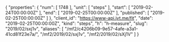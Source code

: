 {
  "properties": {
    "num": [
      1748
    ],
    "unit": [
      "steps"
    ],
    "start": [
      "2019-02-24T00:00:00Z"
    ],
    "end": [
      "2019-02-25T00:00:00Z"
    ],
    "published": [
      "2019-02-25T00:00:00Z"
    ]
  },
  "client_id": "https://www-api.jvt.me/fit",
  "date": "2019-02-25T00:00:00Z",
  "kind": "steps",
  "h": "h-measure",
  "slug": "2019/02/sxj1v",
  "aliases": [
    "/mf2/c4206b09-9e57-4afe-a3a1-41cd81f23e7a/",
    "/mf2/2019/02/sxj1v",
    "/mf2/2019/02/sXj1V"
  ]
}
